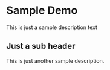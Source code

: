 # Sample Demo

This is just a sample description text

## Just a sub header

This is just another sample description.
